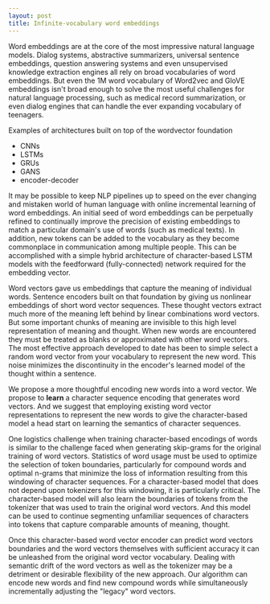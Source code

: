 ```yaml
---
layout: post
title: Infinite-vocabulary word embeddings
---
```


Word embeddings are at the core of the most impressive natural language models. Dialog systems, abstractive summarizers, universal sentence embeddings, question answering systems and even unsupervised knowledge extraction  engines all rely on broad vocabularies of word embeddings. But even the 1M word vocabulary of Word2vec and GloVE embeddings isn't broad enough to solve the most useful challenges for natural language processing, such as medical record summarization, or even dialog engines that can handle the ever expanding vocabulary of teenagers.

Examples of architectures built on top of the wordvector foundation

- CNNs
- LSTMs
- GRUs
- GANS
- encoder-decoder

It may be possible to keep NLP pipelines up to speed on the ever changing and mistaken world of human language with online incremental learning of word embeddings. An initial seed of word embeddings can be perpetually refined to continually improve the precision of existing embeddings to match a particular domain's use of words (such as medical texts). In addition, new tokens can be added to the vocabulary as they become commonplace in communication among multiple people. This can be accomplished with a simple hybrid architecture of character-based LSTM models with the feedforward (fully-connected) network required for the embedding vector.

Word vectors gave us embeddings that capture the meaning of individual words. Sentence encoders built on that foundation by giving us nonlinear embeddings of short word vector sequences. These thought vectors extract much more of the meaning left behind by linear combinations word vectors. But some important chunks of meaning are invisible to this high level representation of meaning and thought. When new words are encountered they must be treated as blanks or approximated with other word vectors. The most effective approach developed to date has been to simple select a random word vector from your vocabulary to represent the new word. This noise minimizes the discontinuity in the encoder's learned model of the thought within a sentence. 

We propose a more thoughtful encoding new words into a word vector. We propose to **learn** a character sequence encoding that generates word vectors. And we suggest that employing existing word vector representations to represent the new words to give the character-based model a head start on learning the semantics of character sequences.

One logistics challenge when training character-based encodings of words is similar to the challenge faced when generating skip-grams for the original training of word vectors. Statistics of word usage must be used to optimize the selection of token boundaries, particularly for compound words and optimal n-grams that minimize the loss of information resulting from this windowing of character sequences. For a character-based model that does not depend upon tokenizers for this windowing, it is particularly critical. The character-based model will also learn the boundaries of tokens from the tokenizer that was used to train the original word vectors. And this model can be used to continue segmenting unfamiliar sequences of characters into tokens that capture comparable amounts of meaning, thought.

Once this character-based word vector encoder can predict word vectors boundaries and the word vectors themselves with sufficient accuracy it can be unleashed from the original word vector vocabulary. Dealing with semantic drift of the word vectors as well as the tokenizer may be a detriment or desirable flexibility of the new approach.
Our algorithm can encode new words and find new compound words while simultaneously incrementally adjusting the "legacy" word vectors. 
